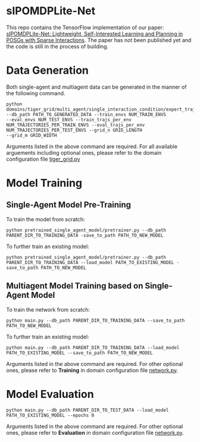 # sIPOMDPLite-Net
This repo contains the TensorFlow implementation of our paper: [sIPOMDPLite-Net: Lightweight, Self-Interested Learning and Planning in POSGs with Sparse Interactions](https://arxiv.org/pdf/2202.11188.pdf). The paper has not been published yet and the code is still in the process of building.
# Data Generation
Both single-agent and multiagent data can be generated in the manner of the following command.
```
python domains/tiger_grid/multi_agent/single_interaction_condition/expert_traj_generator.py --db_path PATH_TO_GENERATED_DATA --train_envs NUM_TRAIN_ENVS 
--eval_envs NUM_TEST_ENVS --train_trajs_per_env NUM_TRAJECTORIES_PER_TRAIN_ENVS --eval_trajs_per_env NUM_TRAJECTORIES_PER_TEST_ENVS --grid_n GRID_LENGTH 
--grid_m GRID_WIDTH
```
Arguments listed in the above command are required. For all available arguements including optional ones, please refer to the domain configuration file [tiger_grid.py](./configs/envs/tiger_grid.py)
# Model Training
## Single-Agent Model Pre-Training
To train the model from scratch:
```
python pretrained_single_agent_model/pretrainer.py --db_path PARENT_DIR_TO_TRAINING_DATA -save_to_path PATH_TO_NEW_MODEL
```
To further train an existing model:
```
python pretrained_single_agent_model/pretrainer.py --db_path PARENT_DIR_TO_TRAINING_DATA --load_model PATH_TO_EXISTING_MODEL -save_to_path PATH_TO_NEW_MODEL
```
## Multiagent Model Training based on Single-Agent Model
To train the network from scratch:
```
python main.py --db_path PARENT_DIR_TO_TRAINING_DATA --save_to_path PATH_TO_NEW_MODEL
```
To further train an existing model:
```
python main.py --db_path PARENT_DIR_TO_TRAINING_DATA --load_model PATH_TO_EXISTING_MODEL --save_to_path PATH_TO_NEW_MODEL
```
Arguments listed in the above command are required. For other optional ones, please refer to __Training__ in domain configuration file [network.py](./configs/network.py).
# Model Evaluation
```
python main.py --db_path PARENT_DIR_TO_TEST_DATA --load_model PATH_TO_EXISTING_MODEL --epochs 0
```
Arguments listed in the above command are required. For other optional ones, please refer to __Evaluation__ in domain configuration file [network.py](./configs/network.py).
